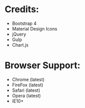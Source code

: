 <h1>Credits:</h1>

- Bootstrap 4
- Material Design Icons
- jQuery
- Gulp
- Chart.js

<h1>Browser Support:</h1>

- Chrome (latest)
- FireFox (latest)
- Safari (latest)
- Opera (latest)
- IE10+  


